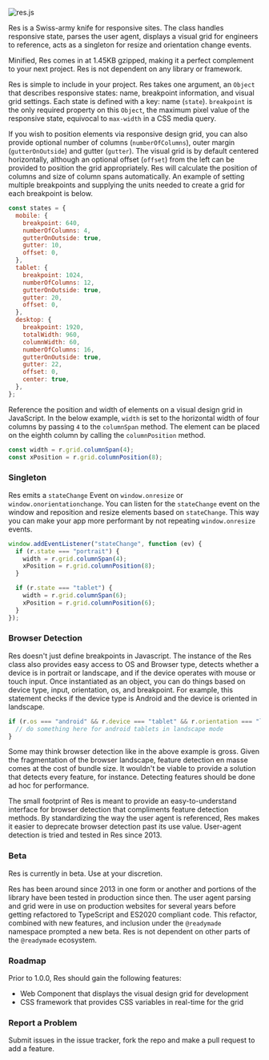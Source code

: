 ![res.js](https://raw.githubusercontent.com/steveblue/res/master/res-logo.png)

Res is a Swiss-army knife for responsive sites. The class handles responsive state, parses the user agent, displays a visual grid for engineers to reference, acts as a singleton for resize and orientation change events.

Minified, Res comes in at 1.45KB gzipped, making it a perfect complement to your next project. Res is not dependent on any library or framework.

Res is simple to include in your project. Res takes one argument, an `Object` that describes responsive states: name, breakpoint information, and visual grid settings. Each state is defined with a key: name (`state`). `breakpoint` is the only required property on this `Object`, the maximum pixel value of the responsive state, equivocal to `max-width` in a CSS media query.

If you wish to position elements via responsive design grid, you can also provide optional number of columns (`numberOfColumns`), outer margin (`gutterOnOutside`) and gutter (`gutter`). The visual grid is by default centered horizontally, although an optional offset (`offset`) from the left can be provided to position the grid appropriately. Res will calculate the position of columns and size of column spans automatically. An example of setting multiple breakpoints and supplying the units needed to create a grid for each breakpoint is below.

```javascript
const states = {
  mobile: {
    breakpoint: 640,
    numberOfColumns: 4,
    gutterOnOutside: true,
    gutter: 10,
    offset: 0,
  },
  tablet: {
    breakpoint: 1024,
    numberOfColumns: 12,
    gutterOnOutside: true,
    gutter: 20,
    offset: 0,
  },
  desktop: {
    breakpoint: 1920,
    totalWidth: 960,
    columnWidth: 60,
    numberOfColumns: 16,
    gutterOnOutside: true,
    gutter: 22,
    offset: 0,
    center: true,
  },
};
```

Reference the position and width of elements on a visual design grid in JavaScript. In the below example, `width` is set to the horizontal width of four columns by passing `4` to the `columnSpan` method. The element can be placed on the eighth column by calling the `columnPosition` method.

```javascript
const width = r.grid.columnSpan(4);
const xPosition = r.grid.columnPosition(8);
```

### Singleton

Res emits a `stateChange` Event on `window.onresize` or `window.onorientationchange`. You can listen for the `stateChange` event on the window and reposition and resize elements based on `stateChange`. This way you can make your app more performant by not repeating `window.onresize` events.

```javascript
window.addEventListener("stateChange", function (ev) {
  if (r.state === "portrait") {
    width = r.grid.columnSpan(4);
    xPosition = r.grid.columnPosition(8);
  }

  if (r.state === "tablet") {
    width = r.grid.columnSpan(6);
    xPosition = r.grid.columnPosition(6);
  }
});
```

### Browser Detection

Res doesn't just define breakpoints in Javascript. The instance of the Res class also provides easy access to OS and Browser type, detects whether a device is in portrait or landscape, and if the device operates with mouse or touch input. Once instantiated as an object, you can do things based on device type, input, orientation, os, and breakpoint. For example, this statement checks if the device type is Android and the device is oriented in landscape.

```javascript
if (r.os === "android" && r.device === "tablet" && r.orientation === "landscape") {
  // do something here for android tablets in landscape mode
}
```

Some may think browser detection like in the above example is gross. Given the fragmentation of the browser landscape, feature detection en masse comes at the cost of bundle size. It wouldn't be viable to provide a solution that detects every feature, for instance. Detecting features should be done ad hoc for performance.

The small footprint of Res is meant to provide an easy-to-understand interface for browser detection that compliments feature detection methods. By standardizing the way the user agent is referenced, Res makes it easier to deprecate browser detection past its use value. User-agent detection is tried and tested in Res since 2013.

### Beta

Res is currently in beta. Use at your discretion.

Res has been around since 2013 in one form or another and portions of the library have been tested in production since then. The user agent parsing and grid were in use on production websites for several years before getting refactored to TypeScript and ES2020 compliant code. This refactor, combined with new features, and inclusion under the `@readymade` namespace prompted a new beta. Res is not dependent on other parts of the `@readymade` ecosystem.

### Roadmap

Prior to 1.0.0, Res should gain the following features:

- Web Component that displays the visual design grid for development
- CSS framework that provides CSS variables in real-time for the grid

### Report a Problem

Submit issues in the issue tracker, fork the repo and make a pull request to add a feature.
